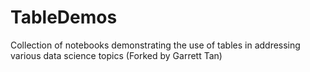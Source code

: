 # TableDemos
Collection of notebooks demonstrating the use of tables in addressing various data science topics
(Forked by Garrett Tan)



